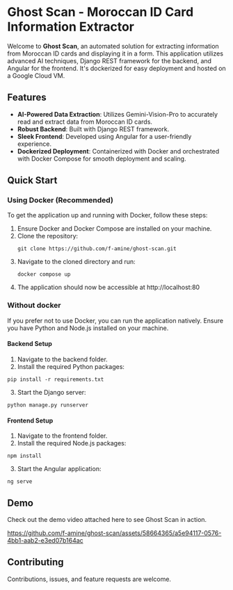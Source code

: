 # Ghost Scan - Moroccan ID Card Information Extractor

Welcome to **Ghost Scan**, an automated solution for extracting information from Moroccan ID cards and displaying it in a form. This application utilizes advanced AI techniques, Django REST framework for the backend, and Angular for the frontend. It's dockerized for easy deployment and hosted on a Google Cloud VM.

## Features

- **AI-Powered Data Extraction**: Utilizes Gemini-Vision-Pro to accurately read and extract data from Moroccan ID cards.
- **Robust Backend**: Built with Django REST framework.
- **Sleek Frontend**: Developed using Angular for a user-friendly experience.
- **Dockerized Deployment**: Containerized with Docker and orchestrated with Docker Compose for smooth deployment and scaling.

## Quick Start

### Using Docker (Recommended)

To get the application up and running with Docker, follow these steps:

1. Ensure Docker and Docker Compose are installed on your machine.
2. Clone the repository:
   ```
   git clone https://github.com/f-amine/ghost-scan.git
    ```
3. Navigate to the cloned directory and run:
    ```
    docker compose up
    ```
4. The application should now be accessible at http://localhost:80

### Without docker 
If you prefer not to use Docker, you can run the application natively. Ensure you have Python and Node.js installed on your machine.

#### Backend Setup
1. Navigate to the backend folder.
2. Install the required Python packages:
  ```
  pip install -r requirements.txt
  ```
3. Start the Django server:
  ```
  python manage.py runserver
  ```
#### Frontend Setup

1. Navigate to the frontend folder.
2. Install the required Node.js packages:
  ```
  npm install
  ```
3. Start the Angular application:
  ```
  ng serve
  ```
## Demo
Check out the demo video attached here to see Ghost Scan in action.

https://github.com/f-amine/ghost-scan/assets/58664365/a5e94117-0576-4bb1-aab2-e3ed07b164ac



## Contributing

Contributions, issues, and feature requests are welcome. 

